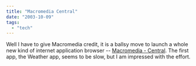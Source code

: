 ```yaml
---
title: "Macromedia Central"
date: "2003-10-09"
tags: 
  - "tech"
---
```


Well I have to give Macromedia credit, it is a ballsy move to launch a whole new kind of internet application browser -- [Macromedia - Central](http://www.macromedia.com/software/central/ "Macromedia - Central"). The first app, the Weather app, seems to be slow, but I am impressed with the effort.
